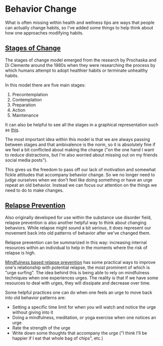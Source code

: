 # Behavior Change

What is often missing within health and wellness tips are ways that people can actually change habits, so I've added some things to help think about how one approaches modifying habits.

## [Stages of Change](https://en.wikipedia.org/wiki/Transtheoretical_model)

The stages of change model emerged from the research by Prochaska and Di Clemente around the 1980s when they were researching the process by which humans attempt to adopt healthier habits or terminate unhealthy habits.

In this model there are five main stages:

1. Precontemplation
2. Contemplation
3. Preparation
4. Action
5. Maintenance

It can also be helpful to see all the stages in a graphical representation such as [this](http://workoutnirvana.com/six-steps-of-behavioral-change/).

The most important idea within this model is that we are always passing between stages and that ambivalence is the norm, so it is absolutely fine if we feel a bit conflicted about making the change ("on the one hand I want to reduce distractions, but I'm also worried about missing out on my friends social media posts").

This gives us the freedom to pass off our lack of motivation and somewhat fickle attitudes that accompany behavior change. So we no longer need to judge ourselves when we don't feel like doing something or have an urge repeat an old behavior. Instead we can focus our attention on the things we need to do to make changes.

## [Relapse Prevention](https://en.wikipedia.org/wiki/Relapse_prevention)

Also originally developed for use within the substance use disorder field, relapse prevention is also another helpful way to think about changing behaviors. While relapse might sound a bit serious, it does represent our movement back into old patterns of behavior after we've changed them.

Relapse prevention can be summarized in this way: increasing internal resources within an individual to help in the moments where the risk of relapse is high.

[Mindfulness based relapse prevention](http://www.mindfulrp.com/) has some practical ways to improve one's relationship with potential relapse, the most prominent of which is "urge surfing". The idea behind this is being able to rely on mindfulness techniques when one experiences urges. The reality is that if we have some resources to deal with urges, they will dissipate and decrease over time.

Some helpful practices one can do when one feels an urge to move back into old behavior patterns are:

* Setting a specific time limit for when you will watch and notice the urge without giving into it
* Doing a mindfulness, meditation, or yoga exercise when one notices an urge
* Rate the strength of the urge
* Write down some thoughts that accompany the urge ("I think I'll be happier if I eat that whole bag of chips", etc.)


